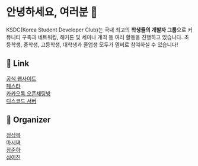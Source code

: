 # 안녕하세요, 여러분 🙌
KSDC(Korea Student Developer Club)는 국내 최고의 **학생들의 개발자 그룹**으로 커뮤니티 구축과 네트워킹, 해커톤 및 세미나 개최 등 여러 활동을 진행하고 있습니다.
초등학생, 중학생, 고등학생, 대학생과 졸업생 모두가 멤버로 참여하실 수 있습니다!

## 🔗 Link
[공식 웹사이트](https://ksdc.io)
<br>
[페스타](https://festa.io/hosts/2003)
<br>
[카카오톡 오픈채팅방](https://open.kakao.com/o/gGAJxvvf)
<br>
[디스코드 서버](https://ksdc.io/discord)

## 🔧 Organizer

[정삼복](https://github.com/3boku)
<br>
[마시쪄](https://github.com/igiza1213)
<br>
[장준하](https://github.com/jjhox)
<br>
[심이진](https://github.com/0pyaq0)
